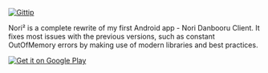 [![Gittip](http://img.shields.io/gittip/vomitcuddle.svg)](https://www.gittip.com/vomitcuddle/)

Nori² is a complete rewrite of my first Android app - Nori Danbooru Client. It
fixes most issues with the previous versions, such as constant OutOfMemory
errors by making use of modern libraries and best practices.

[![Get it on Google Play](http://developer.android.com/images/brand/en_generic_rgb_wo_60.png)](http://play.google.com/store/apps/details?id=com.cuddlesoft.nori)
